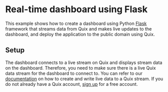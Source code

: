 # Real-time dashboard using Flask

This example shows how to create a dashboard using Python [Flask](https://flask.palletsprojects.com/en/1.1.x/) framework that streams data from Quix and makes live updates to the dashboard, and deploy the application to the public domain using Quix.

## Setup

The dashboard connects to a live stream on Quix and displays stream data on the dashboard. Therefore, you need to make sure there is a live Quix data stream for the dashboard to connect to. You can refer to our [documentation](https://documentation.platform.quix.ai/sdk/python-how-to/#connecting-to-quix) on how to create and write live data to a Quix stream. If you do not already have a Quix account, [sign up](https://portal.platform.quix.ai/self-sign-up) for a free account.

